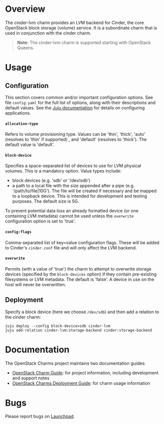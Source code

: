 # Overview

The cinder-lvm charm provides an LVM backend for Cinder, the core OpenStack
block storage (volume) service. It is a subordinate charm that is used in
conjunction with the cinder charm.

> **Note**: The cinder-lvm charm is supported starting with OpenStack Queens.

# Usage

## Configuration

This section covers common and/or important configuration options. See file
`config.yaml` for the full list of options, along with their descriptions and
default values. See the [Juju documentation][juju-docs-config-apps] for details
on configuring applications.

#### `allocation-type`

Refers to volume provisioning type. Values can be 'thin', 'thick', 'auto'
(resolves to 'thin' if supported) , and 'default' (resolves to 'thick'). The
default value is 'default'.

#### `block-device`

Specifies a space-separated list of devices to use for LVM physical volumes.
This is a mandatory option. Value types include:

* block devices (e.g. 'sdb' or '/dev/sdb')
* a path to a local file with the size appended after a pipe (e.g.
  '/path/to/file|10G'). The file will be created if necessary and be mapped to
  a loopback device. This is intended for development and testing purposes. The
  default size is 5G.

To prevent potential data loss an already formatted device (or one containing
LVM metadata) cannot be used unless the `overwrite` configuration option is set
to 'true'.

#### `config-flags`

Comma-separated list of key=value configuration flags. These will be added to
Cinder's `cinder.conf` file and will only affect the LVM backend.

#### `overwrite`

Permits (with a value of 'true') the charm to attempt to overwrite storage
devices (specified by the `block-devices` option) if they contain pre-existing
filesystems or LVM metadata. The default is 'false'. A device in use on the
host will never be overwritten.

## Deployment

Specify a block device (here we choose `/dev/sdb`) and then add a relation to
the cinder charm:

    juju deploy --config block-device=sdb cinder-lvm
    juju add-relation cinder-lvm:storage-backend cinder:storage-backend

# Documentation

The OpenStack Charms project maintains two documentation guides:

* [OpenStack Charm Guide][cg]: for project information, including development
  and support notes
* [OpenStack Charms Deployment Guide][cdg]: for charm usage information

# Bugs

Please report bugs on [Launchpad][lp-bugs-charm-cinder-lvm].

<!-- LINKS -->

[cg]: https://docs.openstack.org/charm-guide
[cdg]: https://docs.openstack.org/project-deploy-guide/charm-deployment-guide
[lp-bugs-charm-cinder-lvm]: https://bugs.launchpad.net/charm-cinder-lvm/+filebug
[juju-docs-config-apps]: https://juju.is/docs/configuring-applications
